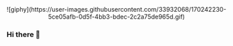 <div id="header" align="center">
![giphy](https://user-images.githubusercontent.com/33932068/170242230-5ce05afb-0d5f-4bb3-bdec-2c2a75de965d.gif)
</div>

### Hi there 👋

<!--
**sayandeepmajumdar/sayandeepmajumdar** is a ✨ _special_ ✨ repository because its `README.md` (this file) appears on your GitHub profile.

Here are some ideas to get you started:

- 🔭 I’m currently working on ...
- 🌱 I’m currently learning ...
- 👯 I’m looking to collaborate on ...
- 🤔 I’m looking for help with ...
- 💬 Ask me about ...
- 📫 How to reach me: ...
- 😄 Pronouns: ...
- ⚡ Fun fact: ...
-->
